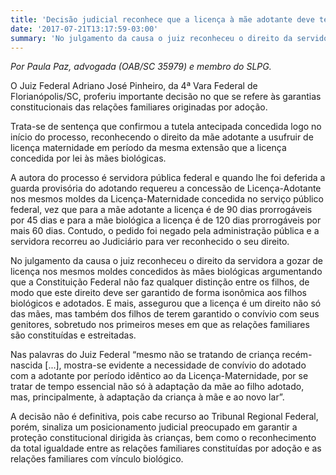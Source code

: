 ```yaml
---
title: 'Decisão judicial reconhece que a licença à mãe adotante deve ter a mesma duração que a concedida para as mães biológicas'
date: '2017-07-21T13:17:59-03:00'
summary: 'No julgamento da causa o juiz reconheceu o direito da servidora a gozar de licença nos mesmos moldes concedidos às mães biológicas argumentando que a Constituição Federal não faz qualquer distinção entre os filhos, de modo que este direito deve ser garantido de forma isonômica aos filhos biológicos e adotados. E mais, assegurou que a licença é um direito não só das mães, mas também dos filhos de terem garantido o convívio com seus genitores, sobretudo nos primeiros meses em que as relações familiares são constituídas e estreitadas.'
---
```


_Por Paula Paz, advogada (OAB/SC 35979) e membro do SLPG._

O Juiz Federal Adriano José Pinheiro, da 4ª Vara Federal de Florianópolis/SC, proferiu importante decisão no que se refere às garantias constitucionais das relações familiares originadas por adoção.

Trata-se de sentença que confirmou a tutela antecipada concedida logo no início do processo, reconhecendo o direito da mãe adotante a usufruir de licença maternidade em período da mesma extensão que a licença concedida por lei às mães biológicas.

A autora do processo é servidora pública federal e quando lhe foi deferida a guarda provisória do adotando requereu a concessão de Licença-Adotante nos mesmos moldes da Licença-Maternidade concedida no serviço público federal, vez que para a mãe adotante a licença é de 90 dias prorrogáveis por 45 dias e para a mãe biológica a licença é de 120 dias prorrogáveis por mais 60 dias. Contudo, o pedido foi negado pela administração pública e a servidora recorreu ao Judiciário para ver reconhecido o seu direito.

No julgamento da causa o juiz reconheceu o direito da servidora a gozar de licença nos mesmos moldes concedidos às mães biológicas argumentando que a Constituição Federal não faz qualquer distinção entre os filhos, de modo que este direito deve ser garantido de forma isonômica aos filhos biológicos e adotados. E mais, assegurou que a licença é um direito não só das mães, mas também dos filhos de terem garantido o convívio com seus genitores, sobretudo nos primeiros meses em que as relações familiares são constituídas e estreitadas.

Nas palavras do Juiz Federal “mesmo não se tratando de criança recém-nascida \[...\], mostra-se evidente a necessidade de convívio do adotado com a adotante por período idêntico ao da Licença-Maternidade, por se tratar de tempo essencial não só à adaptação da mãe ao filho adotado, mas, principalmente, à adaptação da criança à mãe e ao novo lar”.

A decisão não é definitiva, pois cabe recurso ao Tribunal Regional Federal, porém, sinaliza um posicionamento judicial preocupado em garantir a proteção constitucional dirigida às crianças, bem como o reconhecimento da total igualdade entre as relações familiares constituídas por adoção e as relações familiares com vínculo biológico.
